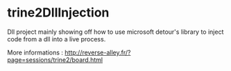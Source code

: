﻿# trine2DllInjection

Dll project mainly showing off how to use microsoft detour's library to inject code from a dll into a live process.

More informations : http://reverse-alley.fr/?page=sessions/trine2/board.html
